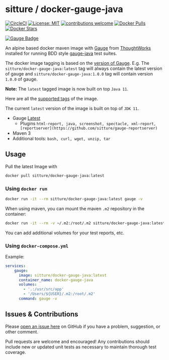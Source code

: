 # sitture / docker-gauge-java

[![CircleCI](https://circleci.com/gh/sitture/docker-gauge-java.svg?style=shield)](https://circleci.com/gh/sitture/docker-gauge-java) [![License: MIT](https://img.shields.io/badge/License-MIT-yellow.svg?maxAge=2592000)](https://opensource.org/licenses/MIT) [![contributions welcome](https://img.shields.io/badge/contributions-welcome-brightgreen.svg?style=flat)](../../issues) [![Docker Pulls](https://img.shields.io/docker/pulls/sitture/docker-gauge-java.svg?style=round-square)](https://hub.docker.com/r/sitture/docker-gauge-java) [![Docker Stars](https://img.shields.io/docker/stars/sitture/docker-gauge-java.svg)](https://hub.docker.com/r/sitture/docker-gauge-java)

[![Gauge Badge](https://gauge.org/Gauge_Badge.svg)](https://gauge.org/)

An alpine based docker maven image with [Gauge](https://gauge.org) from [ThoughtWorks](https://www.thoughtworks.com) installed for running BDD style [gauge-java](https://github.com/getgauge/gauge-java) test suites.

The docker image tagging is based on the [version of Gauge](https://github.com/getgauge/gauge/releases). E.g. The `sitture/docker-gauge-java:latest` tag will always contain the latest version of gauge and `sitture/docker-gauge-java:1.0.0` tag will contain version `1.0.0` of gauge.

__Note:__ The `latest` tagged image is now built on top `Java 11`.

Here are all the [supported tags](https://hub.docker.com/r/sitture/docker-gauge-java/tags/) of the image.

The current `latest` version of the image is built on top of `JDK 11`.

- Gauge [Latest](https://github.com/getgauge/gauge/releases)
    - Plugins `html-report, java, screenshot, spectacle, xml-report, [reportserver](https://github.com/sitture/gauge-reportserver)`
- Maven 3
- Additional tools: `bash, curl, wget, unzip, tar`

## Usage

Pull the latest Image with

```bash
docker pull sitture/docker-gauge-java:latest
```

### Using `docker run`

```bash
docker run -it --rm sitture/docker-gauge-java:latest gauge -v
```

When using maven, you can mount the maven `.m2` repository in the container:

```bash
docker run -it --rm -v ~/.m2:/root/.m2 sitture/docker-gauge-java:latest mvn --version
```

You can add additional volumes for your test reports, etc.

### Using `docker-compose.yml`

Example:

```yaml
services:
    gauge:
      image: sitture/docker-gauge-java:latest
      container_name: docker-gauge-java
      volumes:
        - '.:/usr/src/app'
        - '/Users/${USER}/.m2:/root/.m2'
      command: gauge -v
```

## Issues & Contributions

Please [open an issue here](../../issues) on GitHub if you have a problem, suggestion, or other comment.

Pull requests are welcome and encouraged! Any contributions should include new or updated unit tests as necessary to maintain thorough test coverage.
